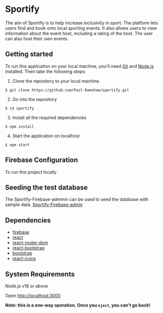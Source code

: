 # Sportify

The aim of Sportify is to help increase inclusivity in sport.  The platform lets users find and book onto local sporting events.  It also allows users to view information about the event host, including a rating of the host.  The user can also host their own events.  

## Getting started

To run this application on your local machine, you'll need [Git](https://git-scm.com/) and [Node.js](https://nodejs.org/en/download/) installed. Then take the following steps:

1. Clone the repository to your local machine

```
$ git clone https://github.com/Paul-Ramshaw/sportify.git
```

2. Go into the repository

```
$ cd sportify
```

3. Install all the required dependencies

```
$ npm install
```

4. Start the application on localhost

```
$ npm start
```

## Firebase Configuration

To run this project locally 


## Seeding the test database

The Sportify-Firebase-admmin can be used to seed the database with sample data.
[Sportify-Firebase-admin](https://github.com/Paul-Ramshaw/Sportify-Firebase-Admin)



## Dependencies

- [firebase](https://reactjs.org/)
- [react](https://reactjs.org/)
- [react-router-dom](https://v5.reactrouter.com/web/guides/quick-start)
- [react-bootstrap](https://react-bootstrap.github.io/)
- [bootstrap](https://getbootstrap.com/)
- [react-icons](https://fontawesome.com/)


## System Requirements

Node.js v18 or above<br>




Open [http://localhost:3000](http://localhost:3000) 



**Note: this is a one-way operation. Once you `eject`, you can't go back!**
